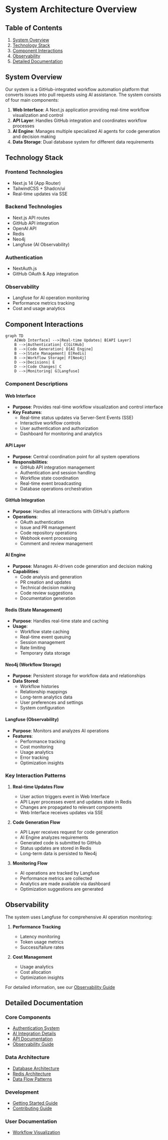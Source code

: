 # System Architecture Overview

## Table of Contents

1. [System Overview](#system-overview)
2. [Technology Stack](#technology-stack)
3. [Component Interactions](#component-interactions)
4. [Observability](#observability)
5. [Detailed Documentation](#detailed-documentation)

## System Overview

Our system is a GitHub-integrated workflow automation platform that converts issues into pull requests using AI assistance. The system consists of four main components:

1. **Web Interface**: A Next.js application providing real-time workflow visualization and control
2. **API Layer**: Handles GitHub integration and coordinates workflow processes
3. **AI Engine**: Manages multiple specialized AI agents for code generation and decision making
4. **Data Storage**: Dual database system for different data requirements

## Technology Stack

### Frontend Technologies

- Next.js 14 (App Router)
- TailwindCSS + Shadcn/ui
- Real-time updates via SSE

### Backend Technologies

- Next.js API routes
- GitHub API integration
- OpenAI API
- Redis
- Neo4j
- Langfuse (AI Observability)

### Authentication

- NextAuth.js
- GitHub OAuth & App integration

### Observability

- Langfuse for AI operation monitoring
- Performance metrics tracking
- Cost and usage analytics

## Component Interactions

```mermaid
graph TD
    A[Web Interface] -->|Real-time Updates| B[API Layer]
    B -->|Authentication| C[GitHub]
    B -->|Code Generation| D[AI Engine]
    B -->|State Management| E[Redis]
    B -->|Workflow Storage| F[Neo4j]
    D -->|Decisions| E
    D -->|Code Changes| C
    D -->|Monitoring| G[Langfuse]
```

### Component Descriptions

#### Web Interface

- **Purpose**: Provides real-time workflow visualization and control interface
- **Key Features**:
  - Real-time status updates via Server-Sent Events (SSE)
  - Interactive workflow controls
  - User authentication and authorization
  - Dashboard for monitoring and analytics

#### API Layer

- **Purpose**: Central coordination point for all system operations
- **Responsibilities**:
  - GitHub API integration management
  - Authentication and session handling
  - Workflow state coordination
  - Real-time event broadcasting
  - Database operations orchestration

#### GitHub Integration

- **Purpose**: Handles all interactions with GitHub's platform
- **Operations**:
  - OAuth authentication
  - Issue and PR management
  - Code repository operations
  - Webhook event processing
  - Comment and review management

#### AI Engine

- **Purpose**: Manages AI-driven code generation and decision making
- **Capabilities**:
  - Code analysis and generation
  - PR creation and updates
  - Technical decision making
  - Code review suggestions
  - Documentation generation

#### Redis (State Management)

- **Purpose**: Handles real-time state and caching
- **Usage**:
  - Workflow state caching
  - Real-time event queuing
  - Session management
  - Rate limiting
  - Temporary data storage

#### Neo4j (Workflow Storage)

- **Purpose**: Persistent storage for workflow data and relationships
- **Data Stored**:
  - Workflow histories
  - Relationship mappings
  - Long-term analytics data
  - User preferences and settings
  - System configuration

#### Langfuse (Observability)

- **Purpose**: Monitors and analyzes AI operations
- **Features**:
  - Performance tracking
  - Cost monitoring
  - Usage analytics
  - Error tracking
  - Optimization insights

### Key Interaction Patterns

1. **Real-time Updates Flow**

   - User action triggers event in Web Interface
   - API Layer processes event and updates state in Redis
   - Changes are propagated to relevant components
   - Web Interface receives updates via SSE

2. **Code Generation Flow**

   - API Layer receives request for code generation
   - AI Engine analyzes requirements
   - Generated code is submitted to GitHub
   - Status updates are stored in Redis
   - Long-term data is persisted to Neo4j

3. **Monitoring Flow**
   - AI operations are tracked by Langfuse
   - Performance metrics are collected
   - Analytics are made available via dashboard
   - Optimization suggestions are generated

## Observability

The system uses Langfuse for comprehensive AI operation monitoring:

1. **Performance Tracking**

   - Latency monitoring
   - Token usage metrics
   - Success/failure rates

2. **Cost Management**
   - Usage analytics
   - Cost allocation
   - Optimization insights

For detailed information, see our [Observability Guide](observability.md)

## Detailed Documentation

### Core Components

- [Authentication System](authentication.md)
- [AI Integration Details](ai-integration.md)
- [API Documentation](../api/README.md)
- [Observability Guide](observability.md)

### Data Architecture

- [Database Architecture](guides/databases/neo4j-architecture.md)
- [Redis Architecture](guides/databases/redis-architecture.md)
- [Data Flow Patterns](guides/databases/data-flow.md)

### Development

- [Getting Started Guide](../setup/getting-started.md)
- [Contributing Guide](contributing.md)

### User Documentation

- [Workflow Visualization](user-stories/workflow-visualization.md)

